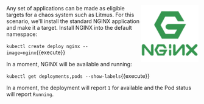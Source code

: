 <img align="right" src="./assets/nginx.png" width=150>
Any set of applications can be made as eligible targets for a chaos system such as Litmus. For this scenario, we'll install the standard NGINX application and make it a target. Install NGINX into the default namespace:

`kubectl create deploy nginx --image=nginx`{{execute}}

In a moment, NGINX will be available and running:

`kubectl get deployments,pods --show-labels`{{execute}}

In a moment, the deployment will report `1` for available and the Pod status will report `Running`.
